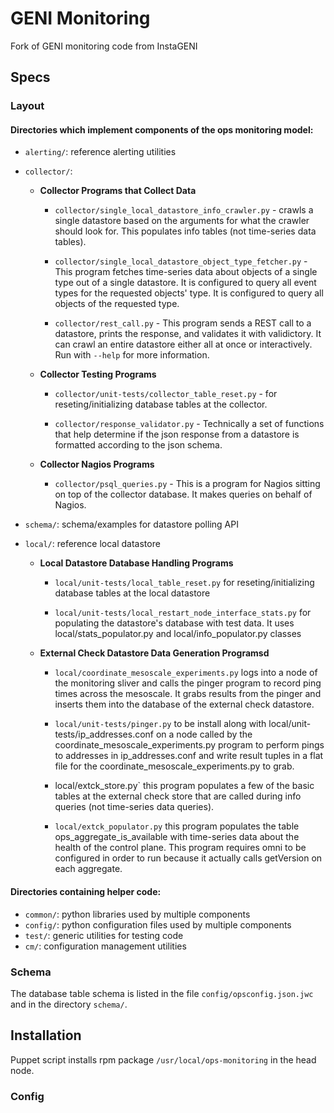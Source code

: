 # GENI Monitoring
Fork of GENI monitoring code from InstaGENI

## Specs
### Layout

#### Directories which implement components of the ops monitoring model:

* `alerting/`: reference alerting utilities 

* `collector/`: 

  * **Collector Programs that Collect Data**

    * `collector/single_local_datastore_info_crawler.py` - 
   crawls a single datastore based on the arguments for what the
   crawler should look for.  This populates info tables (not
   time-series data tables).

    * `collector/single_local_datastore_object_type_fetcher.py` - This
   program fetches time-series data about objects of a single type out
   of a single datastore.  It is configured to query all event types
   for the requested objects' type.  It is configured to query all
   objects of the requested type.

    * `collector/rest_call.py` - This program sends a REST call to a datastore,
   prints the response, and validates it with validictory.  It can crawl an
   entire datastore either all at once or interactively.  Run with
   `--help` for more information.

  * **Collector Testing Programs**

    * `collector/unit-tests/collector_table_reset.py` - for reseting/initializing
   database tables at the collector.

    * `collector/response_validator.py` - Technically a set of functions
   that help determine if the json response from a datastore is
   formatted according to the json schema.

  * **Collector Nagios Programs**

    * `collector/psql_queries.py` - This is a program for Nagios sitting on
   top of the collector database.  It makes queries on behalf of Nagios.

* `schema/`: schema/examples for datastore polling API

* `local/`: reference local datastore 

  * **Local Datastore Database Handling Programs**

    * `local/unit-tests/local_table_reset.py` for reseting/initializing
   database tables at the local datastore

    * `local/unit-tests/local_restart_node_interface_stats.py` for
   populating the datastore's database with test data.  It uses
   local/stats_populator.py and local/info_populator.py classes

  * **External Check Datastore Data Generation Programsd**

    * `local/coordinate_mesoscale_experiments.py` logs into a node of the
   monitoring sliver and calls the pinger program to record ping times
   across the mesoscale.  It grabs results from the pinger and inserts
   them into the database of the external check datastore.

    * `local/unit-tests/pinger.py` to be install along with
   local/unit-tests/ip_addresses.conf on a node called by the
   coordinate_mesoscale_experiments.py program to perform pings to
   addresses in ip_addresses.conf and write result tuples in a flat
   file for the coordinate_mesoscale_experiments.py to grab. 

    * local/extck_store.py` this program populates a few of the basic
   tables at the external check store that are called during info
   queries (not time-series data queries). 

    * `local/extck_populator.py` this program populates the table
   ops_aggregate_is_available with time-series data about the
   health of the control plane.  This program requires omni to
   be configured in order to run because it actually calls 
   getVersion on each aggregate.

#### Directories containing helper code:
* `common/`: python libraries used by multiple components
* `config/`: python configuration files used by multiple components
* `test/`: generic utilities for testing code
* `cm/`: configuration management utilities
### Schema
The database table schema is listed in the file `config/opsconfig.json.jwc` and in the directory `schema/`.

## Installation
Puppet script installs rpm package `/usr/local/ops-monitoring` in the head node.
### Config
